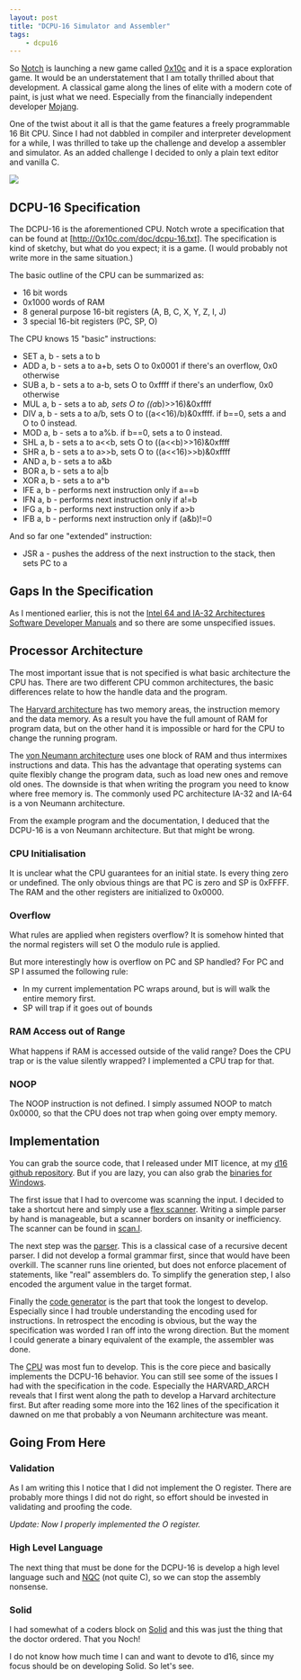 ```yaml
---
layout: post
title: "DCPU-16 Simulator and Assembler"
tags:
    - dcpu16
---
```


So [Notch] is launching a new game called [0x10c] and it is a space exploration 
game. It would be an understatement that I am totally thrilled about that 
development. A classical game along the lines of elite with a modern cote of 
paint, is just what we need. Especially from the financially independent 
developer [Mojang].

One of the twist about it all is that the game features a freely programmable
16 Bit CPU. Since I had not dabbled in compiler and interpreter development
for a while, I was thrilled to take up the challenge and develop a assembler and
simulator. As an added challenge I decided to only a plain text editor and 
vanilla C. 

<img src="/images/dcpu16-chalange.png">

<!--more-->

## DCPU-16 Specification

The DCPU-16 is the aforementioned CPU. Notch wrote a specification that can be 
found at [http://0x10c.com/doc/dcpu-16.txt]. The specification is kind of 
sketchy, but what do you expect; it is a game. (I would probably not write more
in the same situation.)

The basic outline of the CPU can be summarized as:

* 16 bit words
* 0x1000 words of RAM
* 8 general purpose 16-bit registers (A, B, C, X, Y, Z, I, J)
* 3 special 16-bit registers (PC, SP, O)

The CPU knows 15 "basic" instructions:

* SET a, b - sets a to b
* ADD a, b - sets a to a+b, sets O to 0x0001 if there's an overflow, 0x0 otherwise
* SUB a, b - sets a to a-b, sets O to 0xffff if there's an underflow, 0x0 otherwise
* MUL a, b - sets a to a*b, sets O to ((a*b)>>16)&0xffff
* DIV a, b - sets a to a/b, sets O to ((a<<16)/b)&0xffff. if b==0, sets a and O to 0 instead.
* MOD a, b - sets a to a%b. if b==0, sets a to 0 instead.
* SHL a, b - sets a to a<<b, sets O to ((a<<b)>>16)&0xffff
* SHR a, b - sets a to a>>b, sets O to ((a<<16)>>b)&0xffff
* AND a, b - sets a to a&b
* BOR a, b - sets a to a|b
* XOR a, b - sets a to a^b
* IFE a, b - performs next instruction only if a==b
* IFN a, b - performs next instruction only if a!=b
* IFG a, b - performs next instruction only if a>b
* IFB a, b - performs next instruction only if (a&b)!=0

And so far one "extended" instruction:

* JSR a - pushes the address of the next instruction to the stack, then sets PC to a

## Gaps In the Specification

As I mentioned earlier, this is not the 
[Intel 64 and IA-32 Architectures Software Developer Manuals][IAM] and so
there are some unspecified issues.

## Processor Architecture

The most important issue that is not specified is what basic architecture 
the CPU has. There are two different CPU common architectures, the basic 
differences relate to how the handle data and the program.

The [Harvard architecture] has two memory areas, the instruction memory and the 
data memory. As a result you have the full amount of RAM for program data, but
on the other hand it is impossible or hard for the CPU to change the running
program.

[Harvard architecture]: https://en.wikipedia.org/wiki/Harvard_architecture

The [von Neumann architecture] uses one block of RAM and thus intermixes 
instructions and data. This has the advantage that operating systems can quite
flexibly change the program data, such as load new ones and remove old ones. 
The downside is that when writing the program you need to know where free memory
is. The commonly used PC architecture IA-32 and IA-64 is a von Neumann 
architecture.

[von Neumann architecture]: https://en.wikipedia.org/wiki/Von_Neumann_architecture

From the example program and the documentation, I deduced that the DCPU-16 is
a von Neumann architecture. But that might be wrong.

### CPU Initialisation

It is unclear what the CPU guarantees for an initial state. Is every thing zero
or undefined. The only obvious things are that PC is zero and SP is 0xFFFF. 
The RAM and the other registers are initialized to 0x0000. 

### Overflow

What rules are applied when registers overflow? It is somehow hinted that the 
normal registers will set O the modulo rule is applied. 

But more interestingly how is overflow on PC and SP handled? For PC and SP I 
assumed the following rule:

* In my current implementation PC wraps around, but is will walk the entire 
  memory first. 
* SP will trap if it goes out of bounds

### RAM Access out of Range

What happens if RAM is accessed outside of the valid range? Does the CPU trap or
is the value silently wrapped? I implemented a CPU trap for that.

### NOOP

The NOOP instruction is not defined. I simply assumed NOOP to match 0x0000, so
that the CPU does not trap when going over empty memory.

## Implementation

You can grab the source code, that I released under MIT licence, at my [d16 github 
repository][d16]. But if you are lazy, you can also grab the [binaries for Windows]. 

The first issue that I had to overcome was scanning the input. I decided to take 
a shortcut here and simply use a [flex scanner]. Writing a simple parser by 
hand is manageable, but a scanner borders on insanity or inefficiency. The 
scanner can be found in [scan.l].

The next step was the [parser]. This is a classical case of a recursive decent 
parser. I did not develop a formal grammar first, since that would have been 
overkill. The scanner runs line oriented, but does not enforce placement of
statements, like "real" assemblers do. To simplify the generation step, I also
encoded the argument value in the target format. 

Finally the [code generator] is the part that took the longest to develop. 
Especially since I had trouble understanding the encoding used for instructions. 
In retrospect the encoding is obvious, but the way the specification was worded
I ran off into the wrong direction. But the moment I could generate a binary 
equivalent of the example, the assembler was done.

The [CPU] was most fun to develop. This is the core piece and basically 
implements the DCPU-16 behavior. You can still see some of the issues I had
with the specification in the code. Especially the HARVARD_ARCH reveals that
I first went along the path to develop a Harvard architecture first. But after
reading some more into the 162 lines of the specification it dawned on me that
probably a von Neumann architecture was meant. 

## Going From Here

### Validation

As I am writing this I notice that I did not implement the O register. There 
are probably more things I did not do right, so effort should be invested in
validating and proofing the code.

*Update: Now I properly implemented the O register.*

### High Level Language

The next thing that must be done for the DCPU-16 is develop a high level 
language such and [NQC] \(not quite C\), so we can stop the assembly nonsense. 

### Solid

I had somewhat of a coders block on [Solid] and this was just the thing that
the doctor ordered. That you Noch!  

I do not know how much time I can and want to devote to d16, since my focus should
be on developing Solid. So let's see.

[Notch]: http://twitter.com/#!/notch
[0x10c]: http://0x10c.com/
[Mojang]: http://www.mojang.com/
[http://0x10c.com/doc/dcpu-16.txt]: http://0x10c.com/doc/dcpu-16.txt
[IAM]: http://www.intel.com/content/www/us/en/processors/architectures-software-developer-manuals.html
[d16]: https://github.com/rioki/d16
[binaries for Windows]: https://github.com/downloads/rioki/d16/d16-2012-04-08.zip
[flex scanner]: http://flex.sourceforge.net/
[scan.l]: https://github.com/rioki/d16/blob/master/scan.l
[parser]: https://github.com/rioki/d16/blob/master/parse.c
[code generator]: https://github.com/rioki/d16/blob/master/generate.c
[CPU]: https://github.com/rioki/d16/blob/master/cpu.c
[Solid]: /2012/03/16/solid-indev1.html
[NQC]: http://bricxcc.sourceforge.net/nqc/
